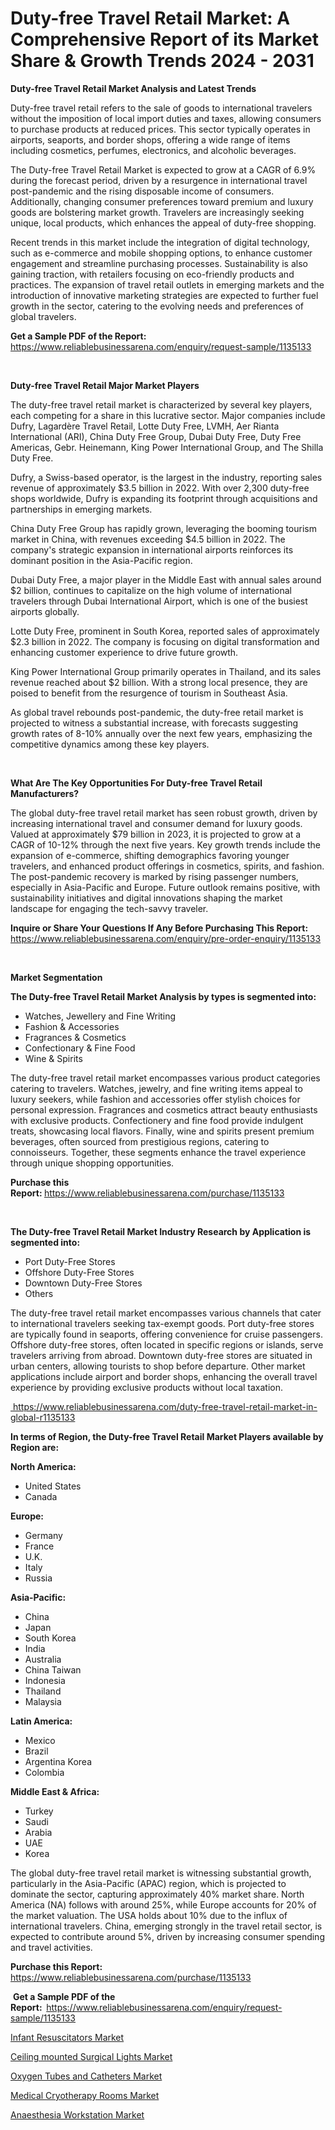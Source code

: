 <p><h1>Duty-free Travel Retail Market: A Comprehensive Report of its Market Share & Growth Trends 2024 - 2031</h1></p><p><strong>Duty-free Travel Retail Market Analysis and Latest Trends</strong></p>
<p><p>Duty-free travel retail refers to the sale of goods to international travelers without the imposition of local import duties and taxes, allowing consumers to purchase products at reduced prices. This sector typically operates in airports, seaports, and border shops, offering a wide range of items including cosmetics, perfumes, electronics, and alcoholic beverages.</p><p>The Duty-free Travel Retail Market is expected to grow at a CAGR of 6.9% during the forecast period, driven by a resurgence in international travel post-pandemic and the rising disposable income of consumers. Additionally, changing consumer preferences toward premium and luxury goods are bolstering market growth. Travelers are increasingly seeking unique, local products, which enhances the appeal of duty-free shopping.</p><p>Recent trends in this market include the integration of digital technology, such as e-commerce and mobile shopping options, to enhance customer engagement and streamline purchasing processes. Sustainability is also gaining traction, with retailers focusing on eco-friendly products and practices. The expansion of travel retail outlets in emerging markets and the introduction of innovative marketing strategies are expected to further fuel growth in the sector, catering to the evolving needs and preferences of global travelers.</p></p>
<p><strong>Get a Sample PDF of the Report:&nbsp;</strong> <a href="https://www.reliablebusinessarena.com/enquiry/request-sample/1135133?utm_campaign=1556&utm_medium=2&utm_source=Github&utm_content=ia&utm_term=13102024&utm_id=duty-free-travel-retail">https://www.reliablebusinessarena.com/enquiry/request-sample/1135133</a></p>
<p>&nbsp;</p>
<p><strong>Duty-free Travel Retail Major Market Players</strong></p>
<p><p>The duty-free travel retail market is characterized by several key players, each competing for a share in this lucrative sector. Major companies include Dufry, Lagardère Travel Retail, Lotte Duty Free, LVMH, Aer Rianta International (ARI), China Duty Free Group, Dubai Duty Free, Duty Free Americas, Gebr. Heinemann, King Power International Group, and The Shilla Duty Free. </p><p>Dufry, a Swiss-based operator, is the largest in the industry, reporting sales revenue of approximately $3.5 billion in 2022. With over 2,300 duty-free shops worldwide, Dufry is expanding its footprint through acquisitions and partnerships in emerging markets. </p><p>China Duty Free Group has rapidly grown, leveraging the booming tourism market in China, with revenues exceeding $4.5 billion in 2022. The company's strategic expansion in international airports reinforces its dominant position in the Asia-Pacific region.</p><p>Dubai Duty Free, a major player in the Middle East with annual sales around $2 billion, continues to capitalize on the high volume of international travelers through Dubai International Airport, which is one of the busiest airports globally.</p><p>Lotte Duty Free, prominent in South Korea, reported sales of approximately $2.3 billion in 2022. The company is focusing on digital transformation and enhancing customer experience to drive future growth.</p><p>King Power International Group primarily operates in Thailand, and its sales revenue reached about $2 billion. With a strong local presence, they are poised to benefit from the resurgence of tourism in Southeast Asia.</p><p>As global travel rebounds post-pandemic, the duty-free retail market is projected to witness a substantial increase, with forecasts suggesting growth rates of 8-10% annually over the next few years, emphasizing the competitive dynamics among these key players.</p></p>
<p>&nbsp;</p>
<p><strong>What Are The Key Opportunities For Duty-free Travel Retail Manufacturers?</strong></p>
<p><p>The global duty-free travel retail market has seen robust growth, driven by increasing international travel and consumer demand for luxury goods. Valued at approximately $79 billion in 2023, it is projected to grow at a CAGR of 10-12% through the next five years. Key growth trends include the expansion of e-commerce, shifting demographics favoring younger travelers, and enhanced product offerings in cosmetics, spirits, and fashion. The post-pandemic recovery is marked by rising passenger numbers, especially in Asia-Pacific and Europe. Future outlook remains positive, with sustainability initiatives and digital innovations shaping the market landscape for engaging the tech-savvy traveler.</p></p>
<p><strong>Inquire or Share Your Questions If Any Before Purchasing This Report:</strong> <a href="https://www.reliablebusinessarena.com/enquiry/pre-order-enquiry/1135133?utm_campaign=1556&utm_medium=2&utm_source=Github&utm_content=ia&utm_term=13102024&utm_id=duty-free-travel-retail">https://www.reliablebusinessarena.com/enquiry/pre-order-enquiry/1135133</a></p>
<p>&nbsp;</p>
<p><strong>Market Segmentation</strong></p>
<p><strong>The Duty-free Travel Retail Market Analysis by types is segmented into:</strong></p>
<p><ul><li>Watches, Jewellery and Fine Writing</li><li>Fashion & Accessories</li><li>Fragrances & Cosmetics</li><li>Confectionary & Fine Food</li><li>Wine & Spirits</li></ul></p>
<p><p>The duty-free travel retail market encompasses various product categories catering to travelers. Watches, jewelry, and fine writing items appeal to luxury seekers, while fashion and accessories offer stylish choices for personal expression. Fragrances and cosmetics attract beauty enthusiasts with exclusive products. Confectionery and fine food provide indulgent treats, showcasing local flavors. Finally, wine and spirits present premium beverages, often sourced from prestigious regions, catering to connoisseurs. Together, these segments enhance the travel experience through unique shopping opportunities.</p></p>
<p><strong>Purchase this Report:&nbsp;</strong><a href="https://www.reliablebusinessarena.com/purchase/1135133?utm_campaign=1556&utm_medium=2&utm_source=Github&utm_content=ia&utm_term=13102024&utm_id=duty-free-travel-retail">https://www.reliablebusinessarena.com/purchase/1135133</a></p>
<p>&nbsp;</p>
<p><strong>The Duty-free Travel Retail Market Industry Research by Application is segmented into:</strong></p>
<p><ul><li>Port Duty-Free Stores</li><li>Offshore Duty-Free Stores</li><li>Downtown Duty-Free Stores</li><li>Others</li></ul></p>
<p><p>The duty-free travel retail market encompasses various channels that cater to international travelers seeking tax-exempt goods. Port duty-free stores are typically found in seaports, offering convenience for cruise passengers. Offshore duty-free stores, often located in specific regions or islands, serve travelers arriving from abroad. Downtown duty-free stores are situated in urban centers, allowing tourists to shop before departure. Other market applications include airport and border shops, enhancing the overall travel experience by providing exclusive products without local taxation.</p></p>
<p><a href="https://www.reliablebusinessarena.com/duty-free-travel-retail-market-in-global-r1135133?utm_campaign=1556&utm_medium=2&utm_source=Github&utm_content=ia&utm_term=13102024&utm_id=duty-free-travel-retail">&nbsp;https://www.reliablebusinessarena.com/duty-free-travel-retail-market-in-global-r1135133</a></p>
<p><strong>In terms of Region, the Duty-free Travel Retail Market Players available by Region are:</strong></p>
<p>
    <p> <strong> North America: </strong>
        <ul>
            <li>United States</li>
            <li>Canada</li>
        </ul>
        </p> 
    <p> <strong> Europe: </strong>
        <ul>
            <li>Germany</li>
            <li>France</li>
            <li>U.K.</li>
            <li>Italy</li>
            <li>Russia</li>
        </ul>
        </p> 
    <p> <strong> Asia-Pacific: </strong>
        <ul>
            <li>China</li>
            <li>Japan</li>
            <li>South Korea</li>
            <li>India</li>
            <li>Australia</li>
            <li>China Taiwan</li>
            <li>Indonesia</li>
            <li>Thailand</li>
            <li>Malaysia</li>
        </ul>
        </p> 
    <p> <strong> Latin America: </strong>
        <ul>
            <li>Mexico</li>
            <li>Brazil</li>
            <li>Argentina Korea</li>
            <li>Colombia</li>
        </ul>
        </p> 
    <p> <strong> Middle East & Africa: </strong>
        <ul>
            <li>Turkey</li>
            <li>Saudi</li>
            <li>Arabia</li>
            <li>UAE</li>
            <li>Korea</li>
        </ul>
    </p>
    </p>
<p><p>The global duty-free travel retail market is witnessing substantial growth, particularly in the Asia-Pacific (APAC) region, which is projected to dominate the sector, capturing approximately 40% market share. North America (NA) follows with around 25%, while Europe accounts for 20% of the market valuation. The USA holds about 10% due to the influx of international travelers. China, emerging strongly in the travel retail sector, is expected to contribute around 5%, driven by increasing consumer spending and travel activities.</p></p>
<p><strong>Purchase this Report: </strong><a href="https://www.reliablebusinessarena.com/purchase/1135133?utm_campaign=1556&utm_medium=2&utm_source=Github&utm_content=ia&utm_term=13102024&utm_id=duty-free-travel-retail">https://www.reliablebusinessarena.com/purchase/1135133</a></p>
<p>&nbsp;<strong>Get a Sample PDF of the Report:&nbsp;&nbsp;</strong><a href="https://www.reliablebusinessarena.com/enquiry/request-sample/1135133?utm_campaign=1556&utm_medium=2&utm_source=Github&utm_content=ia&utm_term=13102024&utm_id=duty-free-travel-retail">https://www.reliablebusinessarena.com/enquiry/request-sample/1135133</a></p>
<p><strong></strong></p>
<p><p><a href="https://www.linkedin.com/pulse/emerging-opportunities-challenges-global-infant-resuscitators-we7ye?utm_campaign=1556&utm_medium=2&utm_source=Github&utm_content=ia&utm_term=13102024&utm_id=duty-free-travel-retail">Infant Resuscitators Market</a></p><p><a href="https://www.linkedin.com/pulse/ceiling-mounted-surgical-lights-market-analysis-report-global-qa1ie?utm_campaign=1556&utm_medium=2&utm_source=Github&utm_content=ia&utm_term=13102024&utm_id=duty-free-travel-retail">Ceiling mounted Surgical Lights Market</a></p><p><a href="https://www.linkedin.com/pulse/global-oxygen-tubes-catheters-market-trends-analysis-future-6siqe?utm_campaign=1556&utm_medium=2&utm_source=Github&utm_content=ia&utm_term=13102024&utm_id=duty-free-travel-retail">Oxygen Tubes and Catheters Market</a></p><p><a href="https://www.linkedin.com/pulse/medical-cryotherapy-rooms-market-shifts-strategic-analysis-2024-2031-ux4xe?utm_campaign=1556&utm_medium=2&utm_source=Github&utm_content=ia&utm_term=13102024&utm_id=duty-free-travel-retail">Medical Cryotherapy Rooms Market</a></p><p><a href="https://www.linkedin.com/pulse/anaesthesia-workstation-market-research-report-exploring-size-w3lje?utm_campaign=1556&utm_medium=2&utm_source=Github&utm_content=ia&utm_term=13102024&utm_id=duty-free-travel-retail">Anaesthesia Workstation Market</a></p></p>